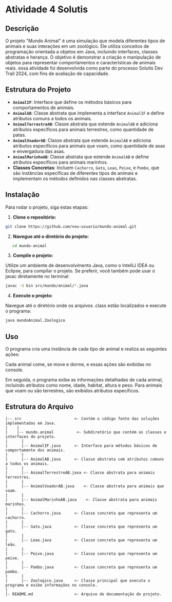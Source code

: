 # Atividade 4 Solutis

## Descrição

O projeto "Mundo Animal" é uma simulação que modela diferentes tipos de animais e suas interações em um zoológico. Ele utiliza conceitos de programação orientada a objetos em Java, incluindo interfaces, classes abstratas e herança. O objetivo é demonstrar a criação e manipulação de objetos para representar comportamentos e características de animais reais. essa atividade foi desenvolvida como parte do processo Solutis Dev Trail 2024, com fins de avaliação de capacidade.

## Estrutura do Projeto

- **`AnimalIF`**: Interface que define os métodos básicos para comportamentos de animais.
- **`AnimalAB`**: Classe abstrata que implementa a interface `AnimalIF` e define atributos comuns a todos os animais.
- **`AnimalTerrestreAB`**: Classe abstrata que estende `AnimalAB` e adiciona atributos específicos para animais terrestres, como quantidade de patas.
- **`AnimalVoadorAB`**: Classe abstrata que estende `AnimalAB` e adiciona atributos específicos para animais que voam, como quantidade de asas e envergadura das asas.
- **`AnimalMarinhoAB`**: Classe abstrata que estende `AnimalAB` e define atributos específicos para animais marinhos.
- **Classes Concretas**: Incluem `Cachorro`, `Gato`, `Leao`, `Peixe`, e `Pombo`, que são instâncias específicas de diferentes tipos de animais e implementam os métodos definidos nas classes abstratas.
  
## Instalação

Para rodar o projeto, siga estas etapas:

1. **Clone o repositório:**

  
```bash
git clone https://github.com/seu-usuario/mundo-animal.git
```

2. **Navegue até o diretório do projeto:**

```bash
   cd mundo-animal
````

3. **Compile o projeto:**

Utilize um ambiente de desenvolvimento Java, como o IntelliJ IDEA ou Eclipse, para compilar o projeto. Se preferir, você também pode usar o javac diretamente no terminal:

```bash
javac -d bin src/mundo/animal/*.java
```
4. **Execute o projeto:**

Navegue até o diretório onde os arquivos .class estão localizados e execute o programa:

```bash
java mundoAnimal.Zoologico
```

## Uso

O programa cria uma instância de cada tipo de animal e realiza as seguintes ações:

Cada animal come, se move e dorme, e essas ações são exibidas no console.

Em seguida, o programa exibe as informações detalhadas de cada animal, incluindo atributos como nome, idade, habitat, altura e peso. Para animais que voam ou são terrestres, são exibidos atributos específicos.

## Estrutura do Arquivo

```
|-- src                       <- Contém o código fonte das soluções implementadas em Java.
|    |
|    |-- mundo.animal          <- Subdiretório que contém as classes e interfaces do projeto.
|      |
|      |-- AnimalIF.java      <- Interface para métodos básicos de comportamento dos animais.
|      |
|      |-- AnimalAB.java      <- Classe abstrata com atributos comuns a todos os animais.
|      |
|      |-- AnimalTerrestreAB.java <- Classe abstrata para animais terrestres.
|      |
|      |-- AnimalVoadorAB.java    <- Classe abstrata para animais que voam.
|      |
|      |-- AnimalMarinhoAB.java    <- Classe abstrata para animais marinhos.
|      |
|      |-- Cachorro.java      <- Classe concreta que representa um cachorro.
|      |
|      |-- Gato.java          <- Classe concreta que representa um gato.
|      |
|      |-- Leao.java          <- Classe concreta que representa um leão.
|      |
|      |-- Peixe.java         <- Classe concreta que representa um peixe.
|      |
|      |-- Pombo.java         <- Classe concreta que representa um pombo.
|      |
|      |-- Zoologico.java     <- Classe principal que executa o programa e exibe informações no console.
|
|- README.md                  <- Arquivo de documentação do projeto.
```
